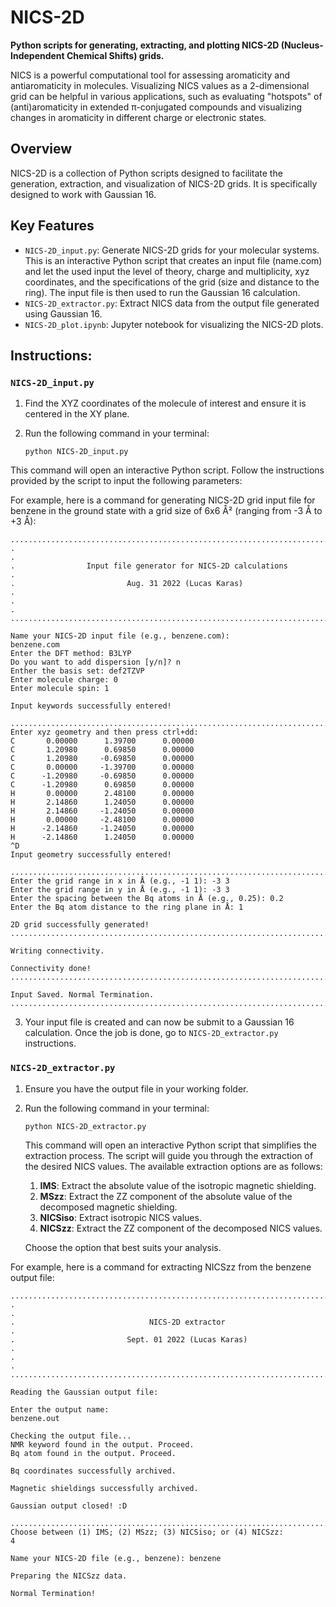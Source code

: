 # NICS-2D

**Python scripts for generating, extracting, and plotting NICS-2D (Nucleus-Independent Chemical Shifts) grids.**

NICS is a powerful computational tool for assessing aromaticity and antiaromaticity in molecules. Visualizing NICS values as a 2-dimensional grid can be helpful in various applications, such as evaluating "hotspots" of (anti)aromaticity in extended π-conjugated compounds and visualizing changes in aromaticity in different charge or electronic states.

## Overview

NICS-2D is a collection of Python scripts designed to facilitate the generation, extraction, and visualization of NICS-2D grids. It is specifically designed to work with Gaussian 16.

## Key Features

- `NICS-2D_input.py`: Generate NICS-2D grids for your molecular systems. This is an interactive Python script that creates an input file (name.com) and let the used input the level of theory, charge and multiplicity, xyz coordinates, and the specifications of the grid (size and distance to the ring). The input file is then used to run the Gaussian 16 calculation.
- `NICS-2D_extractor.py`: Extract NICS data from the output file generated using Gaussian 16.
- `NICS-2D_plot.ipynb`: Jupyter notebook for visualizing the NICS-2D plots.

## Instructions: 

### `NICS-2D_input.py`

1. Find the XYZ coordinates of the molecule of interest and ensure it is centered in the XY plane.
2. Run the following command in your terminal:


    ```shell
    python NICS-2D_input.py
    ```
    
This command will open an interactive Python script. Follow the instructions provided by the script to input the following parameters:

For example, here is a command for generating NICS-2D grid input file for benzene in the ground state with a grid size of 6x6 Å² (ranging from -3 Å to +3 Å):

```shell
...............................................................................
.                                                                             .
.                Input file generator for NICS-2D calculations                .
.                         Aug. 31 2022 (Lucas Karas)                          .
.                                                                             .
...............................................................................

Name your NICS-2D input file (e.g., benzene.com): 
benzene.com
Enter the DFT method: B3LYP
Do you want to add dispersion [y/n]? n
Enther the basis set: def2TZVP
Enter molecule charge: 0
Enter molecule spin: 1

Input keywords successfully entered!

...............................................................................
Enter xyz geometry and then press ctrl+dd: 
C       0.00000      1.39700      0.00000
C       1.20980      0.69850      0.00000
C       1.20980     -0.69850      0.00000
C       0.00000     -1.39700      0.00000
C      -1.20980     -0.69850      0.00000
C      -1.20980      0.69850      0.00000
H       0.00000      2.48100      0.00000
H       2.14860      1.24050      0.00000
H       2.14860     -1.24050      0.00000
H       0.00000     -2.48100      0.00000
H      -2.14860     -1.24050      0.00000
H      -2.14860      1.24050      0.00000
^D
Input geometry successfully entered!

...............................................................................
Enter the grid range in x in Å (e.g., -1 1): -3 3
Enter the grid range in y in Å (e.g., -1 1): -3 3
Enter the spacing between the Bq atoms in Å (e.g., 0.25): 0.2
Enter the Bq atom distance to the ring plane in Å: 1

2D grid successfully generated!
...............................................................................

Writing connectivity.

Connectivity done!
...............................................................................

Input Saved. Normal Termination.
...............................................................................
```

3. Your input file is created and can now be submit to a Gaussian 16 calculation. Once the job is done, go to `NICS-2D_extractor.py` instructions. 


### `NICS-2D_extractor.py`

1. Ensure you have the output file in your working folder.
2. Run the following command in your terminal:

    ```shell
    python NICS-2D_extractor.py
    ```
   This command will open an interactive Python script that simplifies the extraction process. The script will guide you through the extraction of the desired NICS values. The available extraction options are as follows:
    1. **IMS**: Extract the absolute value of the isotropic magnetic shielding.
    2. **MSzz**: Extract the ZZ component of the absolute value of the decomposed magnetic shielding.
    3. **NICSiso**: Extract isotropic NICS values.
    4. **NICSzz**: Extract the ZZ component of the decomposed NICS values.

   Choose the option that best suits your analysis.

For example, here is a command for extracting NICSzz from the benzene output file:

```shell
...............................................................................
.                                                                             .
.                              NICS-2D extractor                              .
.                         Sept. 01 2022 (Lucas Karas)                         .
.                                                                             .
...............................................................................

Reading the Gaussian output file:

Enter the output name: 
benzene.out

Checking the output file...
NMR keyword found in the output. Proceed.
Bq atom found in the output. Proceed.

Bq coordinates successfully archived.

Magnetic shieldings successfully archived.

Gaussian output closed! :D

...............................................................................
Choose between (1) IMS; (2) MSzz; (3) NICSiso; or (4) NICSzz: 
4

Name your NICS-2D file (e.g., benzene): benzene

Preparing the NICSzz data.

Normal Termination!
```

